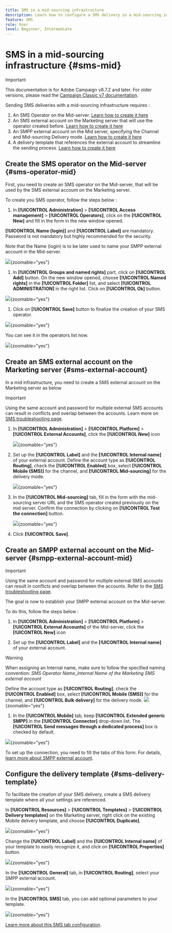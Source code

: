 ```yaml
---
title: SMS in a mid-sourcing infrastructure
description: Learn how to configure a SMS delivery in a mid-sourcing infrastructure
feature: SMS
role: User
level: Beginner, Intermediate
---
```


# SMS in a mid-sourcing infrastructure {#sms-mid}

>[!IMPORTANT]
>
>This documentation is for Adobe Campaign v8.7.2 and later.
For older versions, please read the [Campaign Classic v7 documentation](https://experienceleague.adobe.com/en/docs/campaign-classic/using/sending-messages/sending-messages-on-mobiles/sms-set-up/sms-set-up).

Sending SMS deliveries with a mid-sourcing infrastructure requires : 

1. An SMS Operator on the Mid-server. [Learn how to create it here](#sms-operator-mid)
1. An SMS external account on the Marketing server that will use the operator created before. [Learn how to create it here](#sms-external-account)
1. An SMPP external account on the Mid server, specifying the Channel and Mid-sourcing Delivery mode. [Learn how to create it here](#smpp-external-account-mid)
1. A delivery template that references the external account to streamline the sending process. [Learn how to create it here](#sms-delivery-template)

## Create the SMS operator on the Mid-server {#sms-operator-mid}

First, you need to create an SMS operator on the Mid-server, that will be used by the SMS external account on the Marketing server.

To create you SMS operator, follow the steps below : 

1. In **[!UICONTROL Administration]** > **[!UICONTROL Access management]** > **[!UICONTROL Operators]**, click on the **[!UICONTROL New]** and fill in the form in the new window opened. 

**[!UICONTROL Name (login)]** and **[!UICONTROL Label]** are mandatory.
Password is not mandatory but highly recommended for the security.

Note that the Name (login) is to be later used to name your SMPP external account in the Mid-server.

![](assets/smsoperator_mid.png){zoomable="yes"}

1. In **[!UICONTROL Groups and named rights]** part, click on **[!UICONTROL Add]** button.
On the new window opened, choose **[!UICONTROL Named rights]** in the **[!UICONTROL Folder]** list, and select **[!UICONTROL ADMINISTRATION]** in the right list.
Click on **[!UICONTROL Ok]** button.

![](assets/smsoperator_rights.png){zoomable="yes"}

1. Click on **[!UICONTROL Save]** button to finalize the creation of your SMS operator. 

![](assets/smsoperator_save.png){zoomable="yes"}

You can see it in the operators list now.

![](assets/smsoperator_list.png){zoomable="yes"}

## Create an SMS external account on the Marketing server {#sms-external-account}

In a mid infrastructure, you need to create a SMS external account on the Marketing server as below

>[!IMPORTANT]
>
>Using the same account and password for multiple external SMS accounts can result in conflicts and overlap between the accounts. Learn more on [SMS troubleshooting page](smpp-connection.md#sms-troubleshooting). 

1. In **[!UICONTROL Administration]** > **[!UICONTROL Platform]** > **[!UICONTROL External Accounts]**, click the **[!UICONTROL New]** icon

    ![](assets/sms_extaccount.png){zoomable="yes"}

1. Set up the **[!UICONTROL Label]** and the **[!UICONTROL Internal name]** of your external account. Define the account type as **[!UICONTROL Routing]**, check the **[!UICONTROL Enabled]** box, select **[!UICONTROL Mobile (SMS)]** for the channel, and **[!UICONTROL Mid-sourcing]** for the delivery mode.

    ![](assets/mid_smsextaccount.png){zoomable="yes"}

1. In the **[!UICONTROL Mid-sourcing]** tab, fill in the form with the mid-sourcing server URL and the SMS operator created previously on the mid server.
Confirm the connection by clicking on **[!UICONTROL Test the connection]** button.

    ![](assets/midtab_smsextaccount.png){zoomable="yes"}

1. Click **[!UICONTROL Save]**.

## Create an SMPP external account on the Mid-server {#smpp-external-account-mid}

>[!IMPORTANT]
>
>Using the same account and password for multiple external SMS accounts can result in conflicts and overlap between the accounts. Refer to the [SMS troubleshooting page](smpp-connection.md#sms-troubleshooting).

The goal is now to establish your SMPP external account on the Mid-server.

To do this, follow the steps below : 

1. In **[!UICONTROL Administration]** > **[!UICONTROL Platform]** > **[!UICONTROL External Accounts]** of the Mid-server, click the **[!UICONTROL New]** icon

1. Set up the **[!UICONTROL Label]** and the **[!UICONTROL Internal name]** of your external account. 

>[!WARNING]
>
>When assigning an Internal name, make sure to follow the specified naming convention:
*SMS Operator Name_Internal Name of the Marketing SMS external account* 

Define the account type as **[!UICONTROL Routing]**, check the **[!UICONTROL Enabled]** box, select **[!UICONTROL Mobile (SMS)]** for the channel, and **[!UICONTROL Bulk delivery]** for the delivery mode.
![](assets/mid_extaccount.png){zoomable="yes"}

1. In the **[!UICONTROL Mobile]** tab, keep **[!UICONTROL Extended generic SMPP]** in the **[!UICONTROL Connector]** drop-down list.
The **[!UICONTROL Send messages through a dedicated process]** box is checked by default.

![](assets/sms_extaccount_connector.png){zoomable="yes"}

To set up the connection, you need to fill the tabs of this form. For details, [learn more about SMPP external account](smpp-external-account.md#smpp-connection-settings).

## Configure the delivery template {#sms-delivery-template}

To facilitate the creation of your SMS delivery, create a SMS delivery template where all your settings are referenced.

In **[!UICONTROL Resources]** > **[!UICONTROL Templates]** > **[!UICONTROL Delivery templates]** on the Marketing server, right click on the existing Mobile delivery template, and choose **[!UICONTROL Duplicate]**.

![](assets/sms_template_duplicate.png){zoomable="yes"}

Change the **[!UICONTROL Label]** and the **[!UICONTROL Internal name]** of your template to easily recognize it, and click on **[!UICONTROL Properties]** button.

![](assets/sms_template_name.png){zoomable="yes"}

In the **[!UICONTROL General]** tab, in **[!UICONTROL Routing]**, select your SMPP external account. 

![](assets/mid_template.png){zoomable="yes"}

In the **[!UICONTROL SMS]** tab, you can add optional parameters to your template.

![](assets/sms_template_properties.png){zoomable="yes"}

[Learn more about this SMS tab configuration](sms-delivery-settings.md).